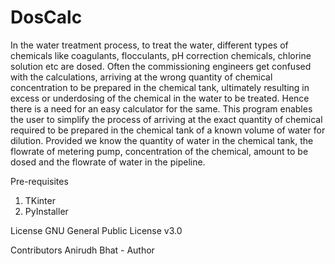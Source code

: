 # DosCalc

In the water treatment process, to treat the water, different types of chemicals like coagulants, flocculants, pH correction chemicals, chlorine solution etc are dosed. Often the commissioning engineers get confused with the calculations, arriving at the wrong quantity of chemical concentration to be prepared in the chemical tank, ultimately resulting in excess or underdosing of the chemical in the water to be treated. Hence there is a need for an easy calculator for the same. This program enables the user to simplify the process of arriving at the exact quantity of chemical required to be prepared in the chemical tank of a known volume of water for dilution. Provided we know the quantity of water in the chemical tank, the flowrate of metering pump, concentration of the chemical, amount to be dosed and the flowrate of water in the pipeline.

Pre-requisites 
1) TKinter
2) PyInstaller

License
GNU General Public License v3.0

Contributors
Anirudh Bhat - Author
